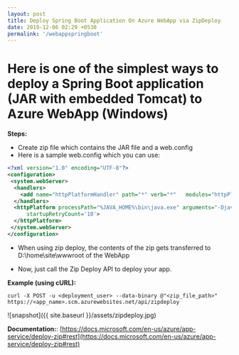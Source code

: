 ```yaml
---
layout: post
title: Deploy Spring Boot Application On Azure WebApp via ZipDeploy
date: 2019-12-06 02:29 +0530
permalink: '/webappspringboot'
---
```


# Here is one of the simplest ways to deploy a Spring Boot application (JAR with embedded Tomcat) to Azure WebApp (Windows)

__Steps:__

- Create zip file which contains the JAR file and a web.config
- Here is a sample web.config which you can use:

```xml
<?xml version="1.0" encoding="UTF-8"?>
<configuration>
 <system.webServer>
  <handlers>
    <add name="httpPlatformHandler" path="*" verb="*"   modules="httpPlatformHandler" resourceType="Unspecified" />
  </handlers>
  <httpPlatform processPath="%JAVA_HOME%\bin\java.exe" arguments="-Djava.net.preferIPv4Stack=true -Dserver.port=%HTTP_PLATFORM_PORT% -jar &quot;%HOME%\site\wwwroot\app.jar&quot;" 
      startupRetryCount='10'>
  </httpPlatform>
 </system.webServer>
</configuration>
```

- When using zip deploy, the contents of the zip gets transferred to D:\home\site\wwwroot of the WebApp

- Now, just call the Zip Deploy API to deploy your app.

__Example (using cURL):__

```curl
curl -X POST -u <deployment_user> --data-binary @"<zip_file_path>" https://<app_name>.scm.azurewebsites.net/api/zipdeploy
```

![snapshot]({{ site.baseurl }}/assets/zipdeploy.jpg)


__Documentation:__: [https://docs.microsoft.com/en-us/azure/app-service/deploy-zip#rest](https://docs.microsoft.com/en-us/azure/app-service/deploy-zip#rest)